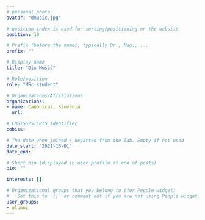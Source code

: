 ```yaml
---
# personal photo
avatar: "dmusic.jpg"

# position index is used for sorting/positioning on the website
position: 10

# Prefix (before the name), typically Dr., Mag., ...
prefix: ""

# Display name
title: "Din Mušić"

# Role/position
role: "MSc student"

# Organizations/Affiliations
organizations:
- name: Canonical, Slovenia
  url: 

# COBISS/SICRIS identifier
cobiss:

# The date when joined / departed from the lab. Empty if not used
date_start: "2021-10-01"
date_end:

# Short bio (displayed in user profile at end of posts)
bio: ""

interests: []

# Organizational groups that you belong to (for People widget)
#   Set this to `[]` or comment out if you are not using People widget.
user_groups:
- alumni
---
```

